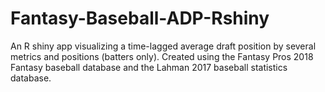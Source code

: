# Fantasy-Baseball-ADP-Rshiny
An R shiny app visualizing a time-lagged average draft position by several metrics and positions (batters only). Created using the Fantasy Pros 2018 Fantasy baseball database and the Lahman 2017 baseball statistics database.
